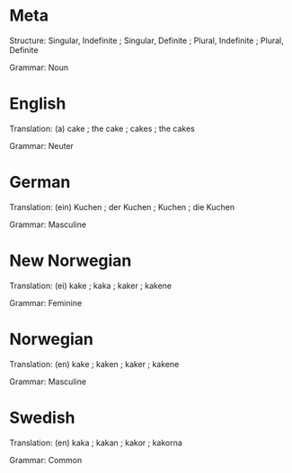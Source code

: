Meta
====

Structure: Singular, Indefinite ; Singular, Definite ; Plural, Indefinite ; Plural, Definite

Grammar:   Noun



English
=======

Translation: (a) cake ; the cake ; cakes ; the cakes

Grammar:     Neuter



German
======

Translation: (ein) Kuchen ; der Kuchen ; Kuchen ; die Kuchen

Grammar:     Masculine



New Norwegian
=============

Translation: (ei) kake ; kaka ; kaker ; kakene

Grammar:     Feminine



Norwegian
=========

Translation: (en) kake ; kaken ; kaker ; kakene

Grammar:     Masculine



Swedish
=======

Translation: (en) kaka ; kakan ; kakor ; kakorna

Grammar:     Common
